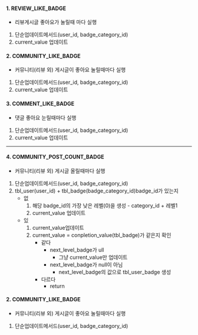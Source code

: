 #### 1. REVIEW_LIKE_BADGE
- 리뷰게시글 좋아요가 눌릴때 마다 실행

1. 단순업데이트메서드(user_id, badge_category_id)
2. current_value 업데이트
#### 2. COMMUNITY_LIKE_BADGE
- 커뮤니티(리뷰 외) 게시글이 좋아요 눌릴때마다 실행

1. 단순업데이트메서드(user_id, badge_category_id)
2. current_value 업데이트

#### 3. COMMENT_LIKE_BADGE
- 댓글 좋아요 눈릴때마다 실행

1. 단순업데이트메서드(user_id, badge_category_id)
2. current_value 업데이트

---
#### 4. COMMUNITY_POST_COUNT_BADGE
- 커뮤니티(리뷰 외) 게시글 올릴때마다 실행

1. 단순업데이트메서드(user_id, badge_category_id)
2. tbl_user(user_id) + tbl_badge(badge_category_id)badge_id가 있는지
	- 없 
		1. 해당 badge_id의 가장 낮은 레벨(0)을 생성 - category_id + 레벨1
		2. current_value 업데이트
	- 있
		1. current_value업데이트
		2. current_value = conpletion_value(tbl_badge)가 같은지 확인
			- 같다
				- next_level_badge가  ull
					- 그냥 current_value만 업데이트
				- next_level_badge가 null이 아님
					- next_level_badge의 값으로 tbl_user_badge 생성
			- 다르다
				- return

#### 2. COMMUNITY_LIKE_BADGE
- 커뮤니티(리뷰 외) 게시글이 좋아요 눌릴때마다 실행
1. 단순업데이트메서드(user_id, badge_category_id)